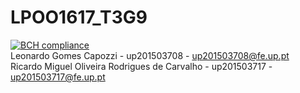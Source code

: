 # LPOO1617_T3G9
[![BCH compliance](https://bettercodehub.com/edge/badge/leonardogomesc/LPOO1617_T3G9)](https://bettercodehub.com/)<br />
Leonardo Gomes Capozzi - up201503708 - up201503708@fe.up.pt<br />
Ricardo Miguel Oliveira Rodrigues de Carvalho - up201503717 - up201503717@fe.up.pt
